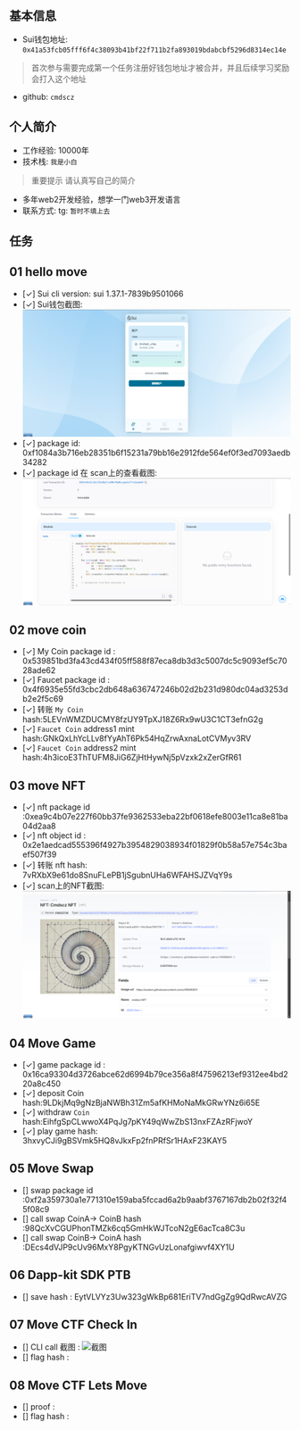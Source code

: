 ## 基本信息
- Sui钱包地址: `0x41a53fcb05fff6f4c38093b41bf22f711b2fa893019bdabcbf5296d8314ec14e`
> 首次参与需要完成第一个任务注册好钱包地址才被合并，并且后续学习奖励会打入这个地址
- github: `cmdscz`

## 个人简介
- 工作经验: 10000年
- 技术栈: `我是小白`
> 重要提示 请认真写自己的简介
- 多年web2开发经验，想学一门web3开发语言
- 联系方式: tg: `暂时不填上去` 

## 任务

##   01 hello move  
- [✓] Sui cli version: sui 1.37.1-7839b9501066
- [✓] Sui钱包截图: ![Sui钱包截图](./images/qb1.png)
- [✓] package id: 0xf1084a3b716eb28351b6f15231a79bb16e2912fde564ef0f3ed7093aedb34282
- [✓] package id 在 scan上的查看截图:![Scan截图](./images/scan1.png)

##   02 move coin
- [✓] My Coin package id : 0x539851bd3fa43cd434f05ff588f87eca8db3d3c5007dc5c9093ef5c7028ade62
- [✓] Faucet package id :  0x4f6935e55fd3cbc2db648a636747246b02d2b231d980dc04ad3253db2e2f5c69
- [✓] 转账 `My Coin` hash:5LEVnWMZDUCMY8fzUY9TpXJ18Z6Rx9wU3C1CT3efnG2g
- [✓] `Faucet Coin` address1 mint hash:GNkQxLhYcLLv8fYyAhT6Pk54HqZrwAxnaLotCVMyv3RV
- [✓] `Faucet Coin` address2 mint hash:4h3icoE3ThTUFM8JiG6ZjHtHywNj5pVzxk2xZerGfR61

##   03 move NFT
- [✓] nft package id :0xea9c4b07e227f60bb37fe9362533eba22bf0618efe8003e11ca8e81ba04d2aa8
- [✓] nft object id : 0x2e1aedcad555396f4927b3954829038934f01829f0b58a57e754c3baef507f39
- [✓] 转账 nft  hash: 7vRXbX9e61do8SnuFLePB1jSgubnUHa6WFAHSJZVqY9s
- [✓] scan上的NFT截图:![Scan截图](./images/scan2.png)

##   04 Move Game
- [✓] game package id : 0x16ca93304d3726abce62d6994b79ce356a8f47596213ef9312ee4bd220a8c450
- [✓] deposit Coin hash:9LDkjMq9gNzBjaNWBh31Zm5afKHMoNaMkGRwYNz6i65E
- [✓] withdraw `Coin` hash:EihfgSpCLwwoX4PqJg7pKY49qWwZbS13nxFZAzRFjwoY
- [✓] play game hash:      3hxvyCJi9gBSVmk5HQ8vJkxFp2fnPRfSr1HAxF23KAY5

##   05 Move Swap
- [] swap package id :0xf2a359730a1e771310e159aba5fccad6a2b9aabf3767167db2b02f32f45f08c9
- [] call swap CoinA-> CoinB  hash :98QcXvCGUPhonTMZk6cq5GmHkWJTcoN2gE6acTca8C3u
- [] call swap CoinB-> CoinA  hash :DEcs4dVJP9cUv96MxY8PgyKTNGvUzLonafgiwvf4XY1U

##   06 Dapp-kit SDK PTB
- [] save hash :          EytVLVYz3Uw323gWkBp681EriTV7ndGgZg9QdRwcAVZG

##   07 Move CTF Check In
- [] CLI call 截图 : ![截图](./images/你的图片地址)
- [] flag hash :

##   08 Move CTF Lets Move
- [] proof : 
- [] flag hash :
